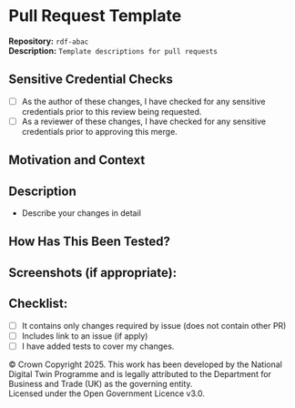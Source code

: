 # Pull Request Template
**Repository:** `rdf-abac`  
**Description:** `Template descriptions for pull requests `
<!-- SPDX-License-Identifier: OGL-UK-3.0 -->

## Sensitive Credential Checks

- [ ] As the author of these changes, I have checked for any sensitive credentials prior to this review being requested.
- [ ] As a reviewer of these changes, I have checked for any sensitive credentials prior to approving this merge.

<!--- When merging the branch to dev please use the SQUASH AND MERGE --->

## Motivation and Context

<!--- Why is this change required? What problem does it solve? -->
<!--- If it fixes an open issue, please link to the issue here. -->

## Description

- Describe your changes in detail

## How Has This Been Tested?

<!--- Please describe in detail how you tested your changes. -->
<!--- Include details of your testing environment, and the tests you ran. -->
<!--- How does your change affect other areas of the code, etc. -->

## Screenshots (if appropriate):

## Checklist:

<!--- Go over all the following points, and put an `x` in all the boxes that apply. -->
<!--- If you're unsure about any of these, don't hesitate to ask. We're here to help! -->
- [ ] It contains only changes required by issue (does not contain other PR)
- [ ] Includes link to an issue (if apply)
- [ ] I have added tests to cover my changes.

© Crown Copyright 2025. This work has been developed by the National Digital Twin Programme and is legally attributed to the Department for Business and Trade (UK) as the
governing entity.  
Licensed under the Open Government Licence v3.0.
